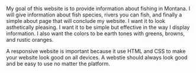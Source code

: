 My goal of this website is to provide information about fishing in Montana. I will give information about fish species, rivers you can fish, and finally a simple about page that will conclude my website. I want it to look asthetically pleasing. I want it to be simple but effective in the way I display information. I also want the colors to be earth tones with greens, browns, and rustic oranges.

A responsive website is important because it use HTML and CSS to make your website look good on all devices. A webstie should always look good and be easy to use no matter the platform. 